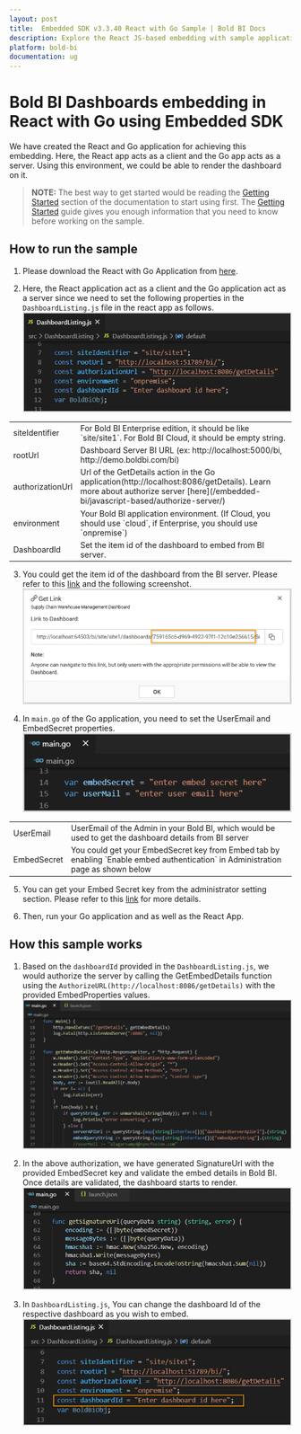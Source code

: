 ```yaml
---
layout: post
title:  Embedded SDK v3.3.40 React with Go Sample | Bold BI Docs
description: Explore the React JS-based embedding with sample application in Go supported since v3.3.40 of Bold BI.
platform: bold-bi
documentation: ug
---
```


# Bold BI Dashboards embedding in React with Go using Embedded SDK

We have created the React and Go application for achieving this embedding. Here, the React app acts as a client and the Go app acts as a server. Using this environment, we could be able to render the dashboard on it.  

> **NOTE:** The best way to get started would be reading the [Getting Started](/embedded-bi/javascript/getting-started/) section of the documentation to start using first. The [Getting Started](/embedded-bi/javascript/getting-started/) guide gives you enough information that you need to know before working on the sample.      

## How to run the sample

1. Please download the React with Go Application from [here](https://embed-sdk.boldbi.com/getting-started/react-go-v3.3/sample.zip).    

2. Here, the React application act as a client and the Go application act as a server since we need to set the following properties in the `DashboardListing.js` file in the react app as follows.
![Embed Properties In App Component](/static/assets/embedded/javascript/sample/images/react-go-props.png)  
<meta charset="utf-8"/>
<table>
  <tbody>
    <tr>
        <td align="left">siteIdentifier</td>
        <td align="left">For Bold BI Enterprise edition, it should be like `site/site1`. For Bold BI Cloud, it should be empty string.</td>
    </tr>
    <tr>
        <td align="left">rootUrl</td>
        <td align="left">Dashboard Server BI URL (ex: http://localhost:5000/bi, http://demo.boldbi.com/bi)</td>
    </tr>
    <tr>
        <td align="left">authorizationUrl</td>
        <td align="left">Url of the GetDetails action in the Go application(http://localhost:8086/getDetails). Learn more about authorize server [here](/embedded-bi/javascript-based/authorize-server/)</td>
    </tr>
    <tr>
        <td align="left">environment</td>
        <td align="left">Your Bold BI application environment. (If Cloud, you should use `cloud`, if  Enterprise, you should use `onpremise`)</td>
    </tr>
    <tr>
        <td align="left">DashboardId</td>
        <td align="left">Set the item id of the dashboard to embed from BI server. </td>
    </tr>
  </tbody>
</table>


3. You could get the item id of the dashboard from the BI server. Please refer to this [link](/embedded-bi/working-with-dashboards/share-dashboards/get-dashboard-link/#get-link) and the following screenshot.  
![Get Dashboard Id](/static/assets/embedded/javascript/sample/images/get-dashboard-id.png)

4. In `main.go` of the Go application, you need to set the UserEmail and EmbedSecret properties.  
![Embed Properties](/static/assets/embedded/javascript/sample/images/react-go-main.png)

<meta charset="utf-8"/>
<table>
  <tbody>
    <tr>
        <td align="left">UserEmail</td>
        <td align="left">UserEmail of the Admin in your Bold BI, which would be used to get the dashboard details from BI server</td>
    </tr>
    <tr>
        <td align="left">EmbedSecret</td>
        <td align="left">You could get your EmbedSecret key from Embed tab by enabling `Enable embed authentication` in Administration page as shown below</td>
    </tr>
  </tbody>
</table>


5. You can get your Embed Secret key from the administrator setting section. Please refer to this [link](/embedded-bi/site-administration/embed-settings/) for more details.    

6. Then, run your Go application and as well as the React App.  

## How this sample works

1. Based on the `dashboardId` provided in the `DashboardListing.js`, we would authorize the server by calling the GetEmbedDetails function using the `AuthorizeURL(http://localhost:8086/getDetails)` with the provided EmbedProperties values.  
![Get Embed Details](/static/assets/embedded/javascript/sample/images/react-go-authorize.png)

2. In the above authorization, we have generated SignatureUrl with the provided EmbedSecret key and validate the embed details in Bold BI. Once details are validated, the dashboard starts to render.  
![Get Signature Url](/static/assets/embedded/javascript/sample/images/react-go-signature.png)

3. In `DashboardListing.js`, You can change the dashboard Id of the respective dashboard as you wish to embed.  
![Set Dashboard Id](/static/assets/embedded/javascript/sample/images/react-go-dashboard.png)  